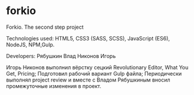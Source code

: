 # forkio
Forkio. The second step project

Technologies used: HTML5, CSS3 (SASS, SCSS), JavaScript (ES6), NodeJS, NPM,Gulp.

Developers:
Рябушкин Влад
Никонов Игорь

Игорь Никонов выполнил вёрстку сецкий Revolutionary Editor, What You Get, Pricing;
Подготовил рабочий вариант Gulp файла;
Периодически выполнял project review и вместе с Владом Рябушкиным вносил промежуточные изменения в проект.
